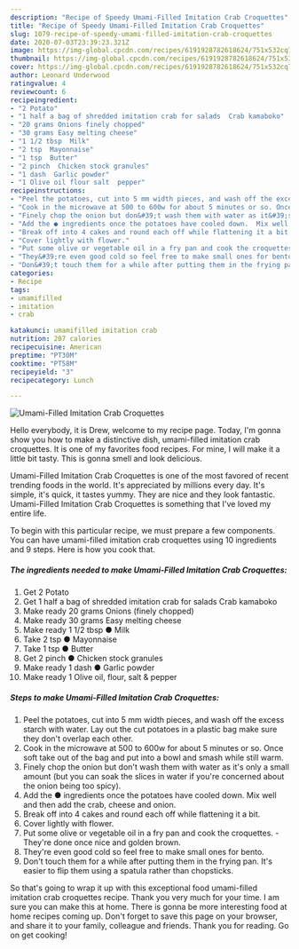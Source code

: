 ```yaml
---
description: "Recipe of Speedy Umami-Filled Imitation Crab Croquettes"
title: "Recipe of Speedy Umami-Filled Imitation Crab Croquettes"
slug: 1079-recipe-of-speedy-umami-filled-imitation-crab-croquettes
date: 2020-07-03T23:39:23.321Z
image: https://img-global.cpcdn.com/recipes/6191928782618624/751x532cq70/umami-filled-imitation-crab-croquettes-recipe-main-photo.jpg
thumbnail: https://img-global.cpcdn.com/recipes/6191928782618624/751x532cq70/umami-filled-imitation-crab-croquettes-recipe-main-photo.jpg
cover: https://img-global.cpcdn.com/recipes/6191928782618624/751x532cq70/umami-filled-imitation-crab-croquettes-recipe-main-photo.jpg
author: Leonard Underwood
ratingvalue: 4
reviewcount: 6
recipeingredient:
- "2 Potato"
- "1 half a bag of shredded imitation crab for salads  Crab kamaboko"
- "20 grams Onions finely chopped"
- "30 grams Easy melting cheese"
- "1 1/2 tbsp  Milk"
- "2 tsp  Mayonnaise"
- "1 tsp  Butter"
- "2 pinch  Chicken stock granules"
- "1 dash  Garlic powder"
- "1 Olive oil flour salt  pepper"
recipeinstructions:
- "Peel the potatoes, cut into 5 mm width pieces, and wash off the excess starch with water. Lay out the cut potatoes in a plastic bag make sure they don&#39;t overlap each other."
- "Cook in the microwave at 500 to 600w for about 5 minutes or so. Once soft take out of the bag and put into a bowl and smash while still warm."
- "Finely chop the onion but don&#39;t wash them with water as it&#39;s only a small amount (but you can soak the slices in water if you&#39;re concerned about the onion being too spicy)."
- "Add the ● ingredients once the potatoes have cooled down.  Mix well and then add the crab, cheese and onion."
- "Break off into 4 cakes and round each off while flattening it a bit."
- "Cover lightly with flower."
- "Put some olive or vegetable oil in a fry pan and cook the croquettes.  They&#39;re done once nice and golden brown."
- "They&#39;re even good cold so feel free to make small ones for bento."
- "Don&#39;t touch them for a while after putting them in the frying pan. It&#39;s easier to flip them using a spatula rather than chopsticks."
categories:
- Recipe
tags:
- umamifilled
- imitation
- crab

katakunci: umamifilled imitation crab 
nutrition: 207 calories
recipecuisine: American
preptime: "PT30M"
cooktime: "PT58M"
recipeyield: "3"
recipecategory: Lunch

---
```



![Umami-Filled Imitation Crab Croquettes](https://img-global.cpcdn.com/recipes/6191928782618624/751x532cq70/umami-filled-imitation-crab-croquettes-recipe-main-photo.jpg)

Hello everybody, it is Drew, welcome to my recipe page. Today, I'm gonna show you how to make a distinctive dish, umami-filled imitation crab croquettes. It is one of my favorites food recipes. For mine, I will make it a little bit tasty. This is gonna smell and look delicious.



Umami-Filled Imitation Crab Croquettes is one of the most favored of recent trending foods in the world. It's appreciated by millions every day. It's simple, it's quick, it tastes yummy. They are nice and they look fantastic. Umami-Filled Imitation Crab Croquettes is something that I've loved my entire life.


To begin with this particular recipe, we must prepare a few components. You can have umami-filled imitation crab croquettes using 10 ingredients and 9 steps. Here is how you cook that.

<!--inarticleads1-->

##### The ingredients needed to make Umami-Filled Imitation Crab Croquettes:

1. Get 2 Potato
1. Get 1 half a bag of shredded imitation crab for salads  Crab kamaboko
1. Make ready 20 grams Onions (finely chopped)
1. Make ready 30 grams Easy melting cheese
1. Make ready 1 1/2 tbsp ● Milk
1. Take 2 tsp ● Mayonnaise
1. Take 1 tsp ● Butter
1. Get 2 pinch ● Chicken stock granules
1. Make ready 1 dash ● Garlic powder
1. Make ready 1 Olive oil, flour, salt &amp; pepper




<!--inarticleads2-->

##### Steps to make Umami-Filled Imitation Crab Croquettes:

1. Peel the potatoes, cut into 5 mm width pieces, and wash off the excess starch with water. Lay out the cut potatoes in a plastic bag make sure they don&#39;t overlap each other.
1. Cook in the microwave at 500 to 600w for about 5 minutes or so. Once soft take out of the bag and put into a bowl and smash while still warm.
1. Finely chop the onion but don&#39;t wash them with water as it&#39;s only a small amount (but you can soak the slices in water if you&#39;re concerned about the onion being too spicy).
1. Add the ● ingredients once the potatoes have cooled down.  Mix well and then add the crab, cheese and onion.
1. Break off into 4 cakes and round each off while flattening it a bit.
1. Cover lightly with flower.
1. Put some olive or vegetable oil in a fry pan and cook the croquettes. -  They&#39;re done once nice and golden brown.
1. They&#39;re even good cold so feel free to make small ones for bento.
1. Don&#39;t touch them for a while after putting them in the frying pan. It&#39;s easier to flip them using a spatula rather than chopsticks.




So that's going to wrap it up with this exceptional food umami-filled imitation crab croquettes recipe. Thank you very much for your time. I am sure you can make this at home. There is gonna be more interesting food at home recipes coming up. Don't forget to save this page on your browser, and share it to your family, colleague and friends. Thank you for reading. Go on get cooking!
